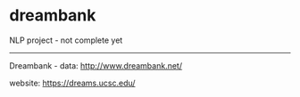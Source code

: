 # dreambank
NLP project - not complete yet

---
Dreambank - data: http://www.dreambank.net/

website: https://dreams.ucsc.edu/
